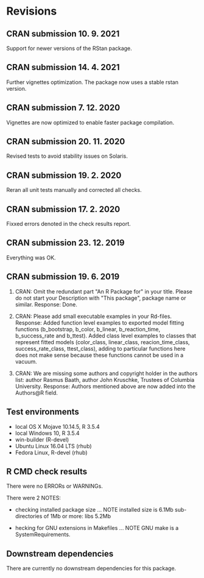 # Revisions

## CRAN submission 10. 9. 2021

Support for newer versions of the RStan package.

## CRAN submission 14. 4. 2021

Further vignettes optimization. The package now uses a stable rstan version.

## CRAN submission 7. 12. 2020

Vignettes are now optimized to enable faster package compilation.

## CRAN submission 20. 11. 2020

Revised tests to avoid stability issues on Solaris.

## CRAN submission 19. 2. 2020

Reran all unit tests manually and corrected all checks.

## CRAN submission 17. 2. 2020

Fixxed errors denoted in the check results report.

## CRAN submission 23. 12. 2019

Everything was OK.

## CRAN submission 19. 6. 2019

1. CRAN: Omit the redundant part "An R Package for" in your title. Please do not start your Description with "This package", package name or similar.
Response: Done.

2. CRAN: Please add small executable examples in your Rd-files.
Response: Added function level examples to exported model fitting functions (b_bootstrap, b_color, b_linear, b_reaction_time, b_success_rate and b_ttest). Added class level examples to classes that represent fitted models (color_class, linear_class, reacion_time_class, success_rate_class, ttest_class), adding to particular functions here does not make sense because these functions cannot be used in a vacuum.

3. CRAN: We are missing some authors and copyright holder in the authors list: author Rasmus Baath, author John Kruschke, Trustees of Columbia University.
Response: Authors mentioned above are now added into the Authors@R field.

## Test environments

* local OS X Mojave 10.14.5, R 3.5.4
* local Windows 10, R 3.5.4
* win-builder (R-devel)
* Ubuntu Linux 16.04 LTS (rhub)
* Fedora Linux, R-devel (rhub)

## R CMD check results

There were no ERRORs or WARNINGs.

There were 2 NOTES:

* checking installed package size ... NOTE
    installed size is  6.1Mb
    sub-directories of 1Mb or more:
      libs   5.2Mb

* hecking for GNU extensions in Makefiles ... NOTE
    GNU make is a SystemRequirements.

## Downstream dependencies

There are currently no downstream dependencies for this package.
